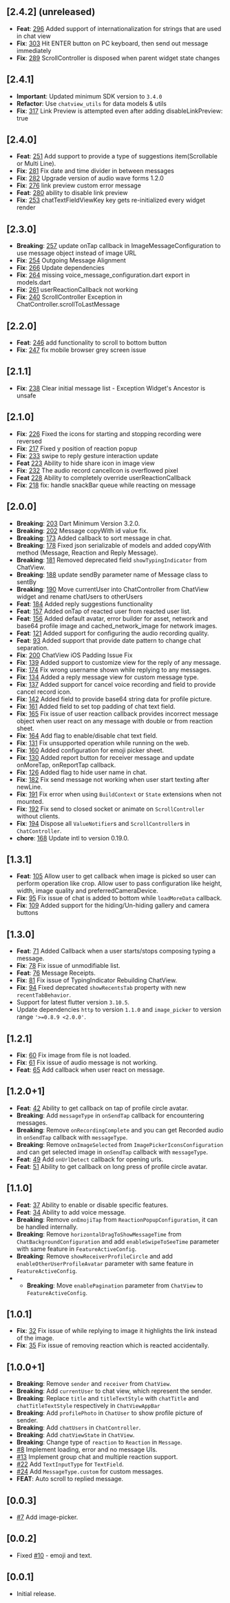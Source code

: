## [2.4.2] (unreleased)

* **Feat**: [296](https://github.com/SimformSolutionsPvtLtd/flutter_chatview/issues/296)
  Added support of internationalization for strings that are used in chat view
* **Fix**: [303](https://github.com/SimformSolutionsPvtLtd/flutter_chatview/issues/303)
  Hit ENTER button on PC keyboard, then send out message immediately
* **Fix**: [289](https://github.com/SimformSolutionsPvtLtd/flutter_chatview/issues/289)
  ScrollController is disposed when parent widget state changes

## [2.4.1]

* **Important**: Updated minimum SDK version to `3.4.0`
* **Refactor**: Use `chatview_utils` for data models & utils
* **Fix**: [317](https://github.com/SimformSolutionsPvtLtd/chatview/issues/317) Link Preview
  is attempted even after adding disableLinkPreview: true

## [2.4.0]

* **Feat**: [251](https://github.com/SimformSolutionsPvtLtd/chatview/issues/251) Add
  support to provide a type of suggestions item(Scrollable or Multi Line).
* **Fix**: [281](https://github.com/SimformSolutionsPvtLtd/chatview/issues/281) Fix date
  and time divider in between messages
* **Fix**: [282](https://github.com/SimformSolutionsPvtLtd/chatview/pull/282) Upgrade
  version of audio wave forms 1.2.0
* **Fix**: [276](https://github.com/SimformSolutionsPvtLtd/chatview/issues/276) link preview
  custom error message
* **Feat**: [280](https://github.com/SimformSolutionsPvtLtd/chatview/issues/280) ability to
  disable link preview
* **Fix**: [253](https://github.com/SimformSolutionsPvtLtd/chatview/issues/253)
  chatTextFieldViewKey key gets re-initialized every widget render

## [2.3.0]

* **Breaking**: [257](https://github.com/SimformSolutionsPvtLtd/chatview/issues/257) update
  onTap callback in ImageMessageConfiguration to use message object instead of image URL
* **Fix**: [254](https://github.com/SimformSolutionsPvtLtd/chatview/issues/254) Outgoing
  Message Alignment
* **Fix**: [266](https://github.com/SimformSolutionsPvtLtd/chatview/pull/266) Update
  dependencies
* **Fix**: [264](https://github.com/SimformSolutionsPvtLtd/chatview/issues/264) missing
  voice_message_configuration.dart export in models.dart
* **Fix**: [261](https://github.com/SimformSolutionsPvtLtd/chatview/issues/261)
  userReactionCallback not working
* **Fix**: [240](https://github.com/SimformSolutionsPvtLtd/chatview/issues/240)
  ScrollController Exception in ChatController.scrollToLastMessage

## [2.2.0]

* **Feat**: [246](https://github.com/SimformSolutionsPvtLtd/chatview/pull/246) add
  functionality to scroll to bottom button
* **Fix**: [247](https://github.com/SimformSolutionsPvtLtd/chatview/issues/247) fix mobile
  browser grey screen issue

## [2.1.1]

* **Fix**: [238](https://github.com/SimformSolutionsPvtLtd/chatview/issues/238) Clear
  initial message list - Exception Widget's Ancestor is unsafe

## [2.1.0]

* **Fix**: [226](https://github.com/SimformSolutionsPvtLtd/chatview/issues/226) Fixed
  the icons for starting and stopping recording were reversed
* **Fix**: [217](https://github.com/SimformSolutionsPvtLtd/chatview/pull/217) Fixed y
  position of reaction popup
* **Fix**: [233](https://github.com/SimformSolutionsPvtLtd/chatview/pull/233) swipe to reply
  gesture interaction update
* **Feat** [223](https://github.com/SimformSolutionsPvtLtd/chatview/issues/223) Ability to
  hide share icon in image view
* **Fix**: [232](https://github.com/SimformSolutionsPvtLtd/chatview/issues/232) The audio
  record cancelIcon is overflowed pixel
* **Feat** [228](https://github.com/SimformSolutionsPvtLtd/chatview/issues/228) Ability to
  completely override userReactionCallback
* **Fix**: [218](https://github.com/SimformSolutionsPvtLtd/chatview/pull/218) fix: handle
  snackBar queue while reacting on message

## [2.0.0]

* **Breaking**: [203](https://github.com/SimformSolutionsPvtLtd/chatview/pull/203) Dart
  Minimum Version 3.2.0.
* **Breaking**: [202](https://github.com/SimformSolutionsPvtLtd/chatview/pull/202)
  Message copyWith id value fix.
* **Breaking**: [173](https://github.com/SimformSolutionsPvtLtd/chatview/pull/173) Added
  callback to sort message in chat.
* **Breaking**: [178](https://github.com/SimformSolutionsPvtLtd/chatview/pull/178) Fixed
  json serializable of models and added copyWith method (Message, Reaction and Reply Message).
* **Breaking**: [181](https://github.com/SimformSolutionsPvtLtd/chatview/pull/181) Removed
  deprecated field `showTypingIndicator` from ChatView.
* **Breaking**: [188](https://github.com/SimformSolutionsPvtLtd/chatview/pull/188) update
  sendBy parameter name of Message class to sentBy
* **Breaking**: [190](https://github.com/SimformSolutionsPvtLtd/chatview/pull/190) Move
  currentUser into ChatController from ChatView widget and rename chatUsers to otherUsers
* **Feat**: [184](https://github.com/SimformSolutionsPvtLtd/chatview/pull/184) Added reply
  suggestions functionality
* **Feat**: [157](https://github.com/SimformSolutionsPvtLtd/chatview/pull/157) Added onTap
  of reacted user from reacted user list.
* **Feat**: [156](https://github.com/SimformSolutionsPvtLtd/chatview/pull/156) Added
  default avatar, error builder for asset, network and base64 profile image and
  cached_network_image for network images.
* **Feat**: [121](https://github.com/SimformSolutionsPvtLtd/chatview/pull/121) Added support
  for configuring the audio recording quality.
* **Feat**: [93](https://github.com/SimformSolutionsPvtLtd/chatview/issues/93) Added support
  that provide date pattern to change chat separation.
* **Fix**: [200](https://github.com/SimformSolutionsPvtLtd/chatview/pull/200) ChatView
  iOS Padding Issue Fix
* **Fix**: [139](https://github.com/SimformSolutionsPvtLtd/chatview/issues/139) Added
  support to customize view for the reply of any message.
* **Fix**: [174](https://github.com/SimformSolutionsPvtLtd/chatview/issues/174) Fix wrong
  username shown while replying to any messages.
* **Fix**: [134](https://github.com/SimformSolutionsPvtLtd/chatview/issues/134) Added a
  reply message view for custom message type.
* **Fix**: [137](https://github.com/SimformSolutionsPvtLtd/chatview/issues/137) Added
  support for cancel voice recording and field to provide cancel record icon.
* **Fix**: [142](https://github.com/SimformSolutionsPvtLtd/chatview/issues/142) Added field
  to provide base64 string data for profile picture.
* **Fix**: [161](https://github.com/SimformSolutionsPvtLtd/chatview/pull/161) Added field
  to set top padding of chat text field.
* **Fix**: [165](https://github.com/SimformSolutionsPvtLtd/chatview/issues/165) Fix issue of
  user reaction callback provides incorrect message object when user react on any message with
  double or from reaction sheet.
* **Fix**: [164](https://github.com/SimformSolutionsPvtLtd/chatview/issues/164) Add flag to
  enable/disable chat text field.
* **Fix**: [131](https://github.com/SimformSolutionsPvtLtd/chatview/issues/131) Fix
  unsupported operation while running on the web.
* **Fix**: [160](https://github.com/SimformSolutionsPvtLtd/chatview/pull/160) Added
  configuration for emoji picker sheet.
* **Fix**: [130](https://github.com/SimformSolutionsPvtLtd/chatview/issues/130) Added report
  button for receiver message and update onMoreTap, onReportTap callback.
* **Fix**: [126](https://github.com/SimformSolutionsPvtLtd/chatview/issues/126) Added flag
  to hide user name in chat.
* **Fix**: [182](https://github.com/SimformSolutionsPvtLtd/chatview/issues/182) Fix
  send message not working when user start texting after newLine.
* **Fix**: [191](https://github.com/SimformSolutionsPvtLtd/chatview/pull/191) Fix
  error when using `BuildContext` or `State` extensions when not mounted.
* **Fix**: [192](https://github.com/SimformSolutionsPvtLtd/chatview/pull/192) Fix
  send to closed socket or animate on `ScrollController` without clients.
* **Fix**: [194](https://github.com/SimformSolutionsPvtLtd/chatview/pull/194) Dispose
  all `ValueNotifier`s and `ScrollController`s in `ChatController`.
* **chore**: [168](https://github.com/SimformSolutionsPvtLtd/chatview/pull/168) Update
  intl to version 0.19.0.

## [1.3.1]

* **Feat**: [105](https://github.com/SimformSolutionsPvtLtd/chatview/pull/105) Allow user
  to get callback when image is picked so user can perform operation like crop. Allow user to pass
  configuration like height, width, image quality and preferredCameraDevice.
* **Fix**: [95](https://github.com/SimformSolutionsPvtLtd/chatview/issues/95) Fix issue of
  chat is added to bottom while `loadMoreData` callback.
* **Fix**: [109](https://github.com/SimformSolutionsPvtLtd/chatview/issues/109) Added
  support for the hiding/Un-hiding gallery and camera buttons

## [1.3.0]

* **Feat**: [71](https://github.com/SimformSolutionsPvtLtd/chatview/pull/71) Added Callback
  when a user starts/stops composing typing a message.
* **Fix**: [78](https://github.com/SimformSolutionsPvtLtd/chatview/pull/78) Fix issue of
  unmodifiable list.
* **Feat**: [76](https://github.com/SimformSolutionsPvtLtd/chatview/pull/76) Message
  Receipts.
* **Fix**: [81](https://github.com/SimformSolutionsPvtLtd/chatview/pull/81) Fix issue of
  TypingIndicator Rebuilding ChatView.
* **Fix**: [94](https://github.com/SimformSolutionsPvtLtd/chatview/pull/94) Fixed deprecated
  `showRecentsTab` property with new `recentTabBehavior`.
* Support for latest flutter version `3.10.5`.
* Update dependencies `http` to version `1.1.0` and `image_picker` to version
  range `'>=0.8.9 <2.0.0'`.

## [1.2.1]

* **Fix**: [60](https://github.com/SimformSolutionsPvtLtd/chatview/issues/60) Fix image from
  file is not loaded.
* **Fix**: [61](https://github.com/SimformSolutionsPvtLtd/chatview/issues/61) Fix issue of
  audio message is not working.
* **Feat**: [65](https://github.com/SimformSolutionsPvtLtd/chatview/issues/65) Add callback
  when user react on message.

## [1.2.0+1]

* **Feat**: [42](https://github.com/SimformSolutionsPvtLtd/chatview/issues/42) Ability to
  get callback on tap of profile circle avatar.
* **Breaking**: Add `messageType` in `onSendTap` callback for encountering messages.
* **Breaking**: Remove `onRecordingComplete` and you can get Recorded audio in `onSendTap` callback
  with `messageType`.
* **Breaking**: Remove `onImageSelected` from `ImagePickerIconsConfiguration` and can get selected
  image in `onSendTap` callback with `messageType`.
* **Feat**: [49](https://github.com/SimformSolutionsPvtLtd/chatview/issues/49)
  Add `onUrlDetect`
  callback for opening urls.
* **Feat**: [51](https://github.com/SimformSolutionsPvtLtd/chatview/issues/51) Ability to
  get callback on long press of profile circle avatar.

## [1.1.0]

* **Feat**: [37](https://github.com/SimformSolutionsPvtLtd/chatview/issues/37) Ability to
  enable or disable specific features.
* **Feat**: [34](https://github.com/SimformSolutionsPvtLtd/chatview/issues/34) Ability to
  add voice message.
* **Breaking**: Remove `onEmojiTap` from `ReactionPopupConfiguration`, it can be handled internally.
* **Breaking**: Remove `horizontalDragToShowMessageTime` from `ChatBackgroundConfiguration` and
  add `enableSwipeToSeeTime` parameter with same feature in `FeatureActiveConfig`.
* **Breaking**: Remove `showReceiverProfileCircle` and add `enableOtherUserProfileAvatar` parameter
  with same feature in `FeatureActiveConfig`.
*
    * **Breaking**: Move `enablePagination` parameter from `ChatView` to `FeatureActiveConfig`.

## [1.0.1]

* **Fix**: [32](https://github.com/SimformSolutionsPvtLtd/chatview/issues/32) Fix issue of
  while replying to image it highlights the link instead of the image.
* **Fix**: [35](https://github.com/SimformSolutionsPvtLtd/chatview/issues/35) Fix issue of
  removing reaction which is reacted accidentally.

## [1.0.0+1]

* **Breaking**: Remove `sender` and `receiver` from `ChatView`.
* **Breaking**: Add `currentUser` to chat view, which represent the sender.
* **Breaking**: Replace `title` and `titleTextStyle` with `chatTitle` and `chatTitleTextStyle`
  respectively in `ChatViewAppBar`
* **Breaking**: Add `profilePhoto` in `ChatUser` to show profile picture of sender.
* **Breaking**: Add `chatUsers` in `ChatController`.
* **Breaking**: Add `chatViewState` in `ChatView`.
* **Breaking**: Change type of `reaction` to `Reaction` in `Message`.
* [#8](https://github.com/SimformSolutionsPvtLtd/chatview/issues/8) Implement loading, error
  and no message UIs.
* [#13](https://github.com/SimformSolutionsPvtLtd/chatview/issues/13) Implement group chat
  and multiple reaction support.
* [#22](https://github.com/SimformSolutionsPvtLtd/chatview/issues/22) Add `TextInputType`
  for `TextField`.
* [#24](https://github.com/SimformSolutionsPvtLtd/chatview/issues/24)
  Add `MessageType.custom` for custom messages.
* **FEAT**: Auto scroll to replied message.

## [0.0.3]

* [#7](https://github.com/SimformSolutionsPvtLtd/chatview/issues/7) Add
  image-picker.

## [0.0.2]

* Fixed [#10](https://github.com/SimformSolutionsPvtLtd/chatview/issues/10) - emoji and
  text.

## [0.0.1]

* Initial release.


